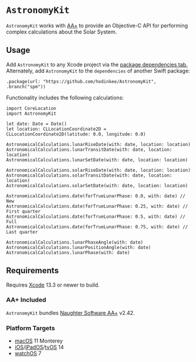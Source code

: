 # `AstronomyKit`

`AstronomyKit` works with [AA+](http://www.naughter.com/aa.html) to provide an Objective-C API for performing complex calculations about the Solar System.

## Usage

Add `AstronomyKit` to any Xcode project via the [package dependencies tab.](https://developer.apple.com/documentation/swift_packages/adding_package_dependencies_to_your_app) Alternately, add `AstronomyKit` to the `dependencies` of another Swift package:

```
.package(url: "https://github.com/hodinkee/AstronomyKit", .branch("spm"))
```

Functionality includes the following calculations:

```
import CoreLocation
import AstronomyKit

let date: Date = Date()
let location: CLLocationCoordinate2D = CLLocationCoordinate2D(latitude: 0.0, longitude: 0.0)

AstronomicalCalculations.lunarRiseDate(with: date, location: location)
AstronomicalCalculations.lunarTransitDate(with: date, location: location)
AstronomicalCalculations.lunarSetDate(with: date, location: location)

AstronomicalCalculations.solarRiseDate(with: date, location: location)
AstronomicalCalculations.solarTransitDate(with: date, location: location)
AstronomicalCalculations.solarSetDate(with: date, location: location)

AstronomicalCalculations.date(forTrueLunarPhase: 0.0, with: date) // New
AstronomicalCalculations.date(forTrueLunarPhase: 0.25, with: date) // First quarter
AstronomicalCalculations.date(forTrueLunarPhase: 0.5, with: date) // Full
AstronomicalCalculations.date(forTrueLunarPhase: 0.75, with: date) // Last quarter

AstronomicalCalculations.lunarPhaseAngle(with: date)
AstronomicalCalculations.lunarPositionAngle(with: date)
AstronomicalCalculations.lunarPhase(with: date)
```

## Requirements

Requires [Xcode](https://developer.apple.com/xcode) 13.3 or newer to build.

### AA+ Included

`AstronomyKit` bundles [Naughter Software AA+](http://naughter.com/aa.html) v2.42.

### Platform Targets

* [macOS](https://developer.apple.com/macos) 11 Monterey
* [iOS](https://developer.apple.com/ios)/[iPadOS](https://developer.apple.com/ipados)/[tvOS](https://developer.apple.com/tvos) 14
* [watchOS](https://developer.apple.com/watchos) 7
